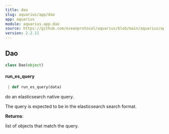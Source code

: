 ```yaml
---
title: dao
slug: aquarius/app/dao
app: aquarius
module: aquarius.app.dao
source: https://github.com/oceanprotocol/aquarius/blob/main/aquarius/app/dao.py
version: 2.2.11
---
```

## Dao

```python
class Dao(object)
```

#### run\_es\_query

```python
 | def run_es_query(data)
```

do an elasticsearch native query.

The query is expected to be in the elasticsearch search format.

**Returns**:

list of objects that match the query.

